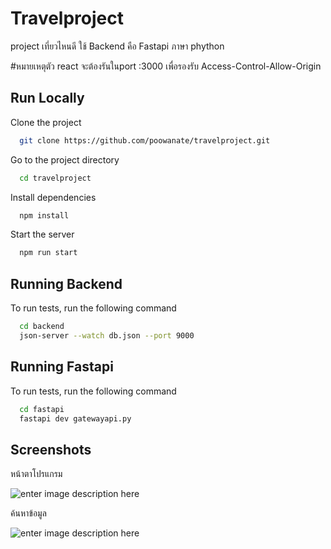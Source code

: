 
# Travelproject

project เที่ยวไหนดี 
ใช้ Backend คือ Fastapi ภาษา phython

#หมายเหตุตัว react จะต้องรันในport :3000 เพื่อรองรับ Access-Control-Allow-Origin 


## Run Locally

Clone the project

```bash
  git clone https://github.com/poowanate/travelproject.git
```

Go to the project directory

```bash
  cd travelproject
```

Install dependencies

```bash
  npm install
```

Start the server

```bash
  npm run start
```


## Running Backend

To run tests, run the following command

```bash
  cd backend 
  json-server --watch db.json --port 9000
```


## Running Fastapi

To run tests, run the following command

```bash
  cd fastapi 
  fastapi dev gatewayapi.py  
```


## Screenshots
หน้าตาโปรแกรม

 ![enter image description here](https://img5.pic.in.th/file/secure-sv1/1e5ffd3b247acaf20.png)


ค้นหาข้อมูล

 ![enter image description here](https://img5.pic.in.th/file/secure-sv1/2c34cd2875c521e3b.png)


